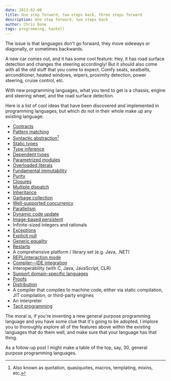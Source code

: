 ```yaml
---
date: 2013-02-08
title: One step forward, two steps back, three steps forward
description: One step forward, two steps back
author: Chris Done
tags: programming, haskell
---
```


The issue is that languages don't go forward, they move sideways or
diagonally, or sometimes backwards.

A new car comes out, and it has some cool feature: Hey, it has road
surface detection and changes the steering accordingly! But it should
also come with all the old stuff that you come to expect. Comfy seats,
seatbelts, airconditioner, heated windows, wipers, proximity
detection, power steering, cruise control, etc.

With new programming languages, what you tend to get is a chassis,
engine and steering wheel, and the road surface detection.

Here is a list of cool ideas that have been discovered and implemented
in programming languages, but which do not in their whole make up any
existing language:

* [Contracts](http://en.wikipedia.org/wiki/Design_by_contract)
* [Pattern matching](http://en.wikipedia.org/wiki/Pattern_matching)
* [Syntactic abstraction](http://c2.com/cgi/wiki?SyntacticAbstraction)[^1]
* [Static types](http://en.wikipedia.org/wiki/Type_system)
* [Type inference](http://en.wikipedia.org/wiki/Type_inference)
* [Dependent types](http://en.wikipedia.org/wiki/Dependent_type)
* [Parametrized modules](http://en.wikipedia.org/wiki/Standard_ML#Module_system)
* [Overloaded literals](http://www.haskell.org/ghc/docs/7.0.4/html/users_guide/type-class-extensions.html#overloaded-strings)
* [Fundamental immutability](http://en.wikipedia.org/wiki/Immutable_object)
* [Purity](http://en.wikipedia.org/wiki/Purely_functional)
* [Closures](http://en.wikipedia.org/wiki/Closure_%28computer_programming%29)
* [Multiple dispatch](http://en.wikipedia.org/wiki/Multiple_dispatch)
* [Inheritance](http://en.wikipedia.org/wiki/Inheritance_%28object-oriented_programming%29)
* [Garbage collection](http://en.wikipedia.org/wiki/Garbage_collection_%28computer_science%29)
* [Well-supported concurrency](http://en.wikipedia.org/wiki/Concurrency_%28computer_science%29)
* [Parallelism](http://en.wikipedia.org/wiki/Parallel_computing)
* [Dynamic code update](http://en.wikipedia.org/wiki/Hot_swapping)
* [Image-based persistent](http://en.wikipedia.org/wiki/Smalltalk#Image-based_persistence)
* Infinite-sized integers and rationals
* [Exceptions](http://en.wikipedia.org/wiki/Exception_handling)
* [Explicit null](http://en.wikipedia.org/wiki/Nullable_type)
* [Generic equality](http://www.haskell.org/tutorial/classes.html)
* [Restarts](http://www.gigamonkeys.com/book/beyond-exception-handling-conditions-and-restarts.html)
* A comprehensive platform / library set (e.g. Java, .NET)
* [REPL/interaction mode](http://en.wikipedia.org/wiki/Read%E2%80%93eval%E2%80%93print_loop)
* [Compiler—IDE integration](http://common-lisp.net/project/slime/)
* Interoperability (with C, Java, JavaScript, CLR)
* [Support domain-specific languages](http://en.wikipedia.org/wiki/Domain-specific_language)
* [Proofs](http://en.wikipedia.org/wiki/Proof_assistant)
* [Distribution](http://en.wikipedia.org/wiki/Erlang_%28programming_language%29#Concurrency_and_distribution_orientation)
* A compiler that compiles to machine code, either via static
  compilation, JIT compilation, or third-party engines
* An interpreter
* [Tacit programming](http://en.wikipedia.org/wiki/Tacit_programming)

The moral is, if you're inventing a new general purpose programming
language and you have some clue that it's going to be adopted, I
implore you to thoroughly explore all of the features above within the
existing languages that do them well, and make sure that your language
has that thing.

As a follow-up post I might make a table of the top, say, 30, general
purpose programming languages.

[^1]: Also known as quotation, quasiquotes, macros, templating,
      mixins, etc.
[^2]: Also known as "hot-swapping", "live update", "plugins", etc.

